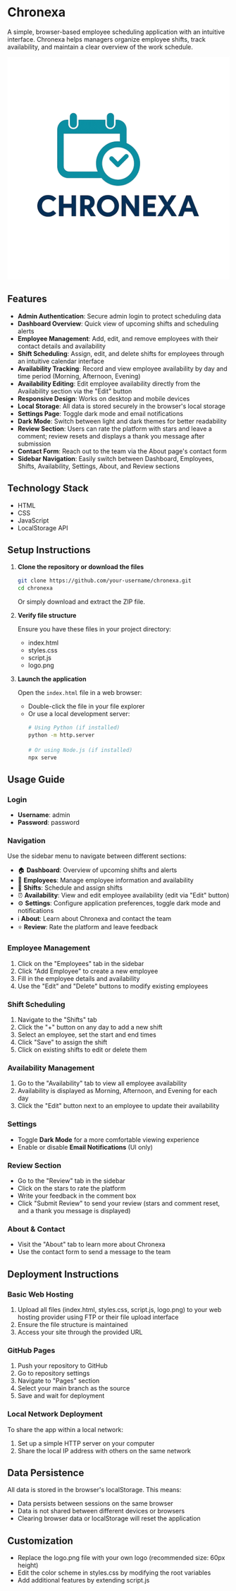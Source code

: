 # Chronexa

A simple, browser-based employee scheduling application with an intuitive interface. Chronexa helps managers organize employee shifts, track availability, and maintain a clear overview of the work schedule.

![Chronexa Logo](logo.png)

## Features

- **Admin Authentication**: Secure admin login to protect scheduling data
- **Dashboard Overview**: Quick view of upcoming shifts and scheduling alerts
- **Employee Management**: Add, edit, and remove employees with their contact details and availability
- **Shift Scheduling**: Assign, edit, and delete shifts for employees through an intuitive calendar interface
- **Availability Tracking**: Record and view employee availability by day and time period (Morning, Afternoon, Evening)
- **Availability Editing**: Edit employee availability directly from the Availability section via the "Edit" button
- **Responsive Design**: Works on desktop and mobile devices
- **Local Storage**: All data is stored securely in the browser's local storage
- **Settings Page**: Toggle dark mode and email notifications
- **Dark Mode**: Switch between light and dark themes for better readability
- **Review Section**: Users can rate the platform with stars and leave a comment; review resets and displays a thank you message after submission
- **Contact Form**: Reach out to the team via the About page's contact form
- **Sidebar Navigation**: Easily switch between Dashboard, Employees, Shifts, Availability, Settings, About, and Review sections

## Technology Stack

- HTML
- CSS         
- JavaScript
- LocalStorage API

## Setup Instructions

1. **Clone the repository or download the files**

   ```bash
   git clone https://github.com/your-username/chronexa.git
   cd chronexa
   ```

   Or simply download and extract the ZIP file.

2. **Verify file structure**

   Ensure you have these files in your project directory:
   - index.html
   - styles.css
   - script.js
   - logo.png

3. **Launch the application**

   Open the `index.html` file in a web browser:
   - Double-click the file in your file explorer
   - Or use a local development server:
     ```bash
     # Using Python (if installed)
     python -m http.server
     
     # Or using Node.js (if installed)
     npx serve
     ```

## Usage Guide

### Login

- **Username**: admin
- **Password**: password

### Navigation

Use the sidebar menu to navigate between different sections:
- 🏠 **Dashboard**: Overview of upcoming shifts and alerts
- 👥 **Employees**: Manage employee information and availability
- 📅 **Shifts**: Schedule and assign shifts
- ⏰ **Availability**: View and edit employee availability (edit via "Edit" button)
- ⚙️ **Settings**: Configure application preferences, toggle dark mode and notifications
- ℹ️ **About**: Learn about Chronexa and contact the team
- ⭐ **Review**: Rate the platform and leave feedback

### Employee Management

1. Click on the "Employees" tab in the sidebar
2. Click "Add Employee" to create a new employee
3. Fill in the employee details and availability
4. Use the "Edit" and "Delete" buttons to modify existing employees

### Shift Scheduling

1. Navigate to the "Shifts" tab
2. Click the "+" button on any day to add a new shift
3. Select an employee, set the start and end times
4. Click "Save" to assign the shift
5. Click on existing shifts to edit or delete them

### Availability Management

1. Go to the "Availability" tab to view all employee availability
2. Availability is displayed as Morning, Afternoon, and Evening for each day
3. Click the "Edit" button next to an employee to update their availability

### Settings

- Toggle **Dark Mode** for a more comfortable viewing experience
- Enable or disable **Email Notifications** (UI only)

### Review Section

- Go to the "Review" tab in the sidebar
- Click on the stars to rate the platform
- Write your feedback in the comment box
- Click "Submit Review" to send your review (stars and comment reset, and a thank you message is displayed)

### About & Contact

- Visit the "About" tab to learn more about Chronexa
- Use the contact form to send a message to the team

## Deployment Instructions

### Basic Web Hosting

1. Upload all files (index.html, styles.css, script.js, logo.png) to your web hosting provider using FTP or their file upload interface
2. Ensure the file structure is maintained
3. Access your site through the provided URL

### GitHub Pages

1. Push your repository to GitHub
2. Go to repository settings
3. Navigate to "Pages" section
4. Select your main branch as the source
5. Save and wait for deployment

### Local Network Deployment

To share the app within a local network:

1. Set up a simple HTTP server on your computer
2. Share the local IP address with others on the same network

## Data Persistence

All data is stored in the browser's localStorage. This means:
- Data persists between sessions on the same browser
- Data is not shared between different devices or browsers
- Clearing browser data or localStorage will reset the application

## Customization

- Replace the logo.png file with your own logo (recommended size: 60px height)
- Edit the color scheme in styles.css by modifying the root variables
- Add additional features by extending script.js